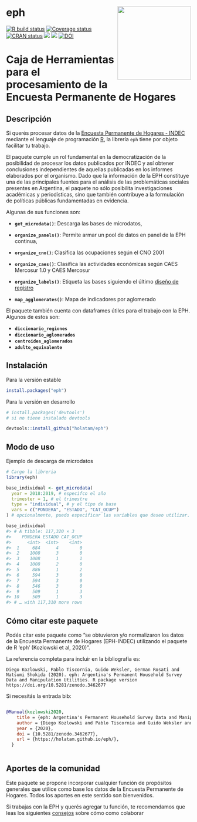 
<!-- README.md is generated from README.Rmd. Please edit that file -->

# eph <img src='man/figures/logo.png' align="right" height="200" style="float:right; height:200px;" />

<!-- badges: start -->

[![R build
status](https://github.com/holatam/eph/workflows/R-CMD-check/badge.svg)](https://github.com/holatam/eph/actions)
[![Coverage
status](https://codecov.io/gh/holatam/eph/branch/master/graph/badge.svg)](https://app.codecov.io/gh/holatam/eph?branch=master)
[![CRAN
status](https://www.r-pkg.org/badges/version/eph)](https://cran.r-project.org/package=eph)
[![](http://cranlogs.r-pkg.org/badges/grand-total/eph?color=blue)](https://cran.r-project.org/package=eph)
[![](http://cranlogs.r-pkg.org/badges/last-month/eph?color=blue)](https://cran.r-project.org/package=eph)
[![DOI](https://zenodo.org/badge/142294444.svg)](https://zenodo.org/badge/latestdoi/142294444)

<!-- badges: end -->

# Caja de Herramientas para el procesamiento de la Encuesta Permanente de Hogares

## Descripción

Si querés procesar datos de la [Encuesta Permanente de Hogares -
INDEC](https://www.indec.gob.ar/bases-de-datos.asp) mediante el lenguaje
de programación [R](https://www.r-project.org/), la librería `eph` tiene
por objeto facilitar tu trabajo.

El paquete cumple un rol fundamental en la democratización de la
posibilidad de procesar los datos publicados por INDEC y así obtener
conclusiones independientes de aquellas publicadas en los informes
elaborados por el organismo. Dado que la información de la EPH
constituye una de las principales fuentes para el análisis de las
problemáticas sociales presentes en Argentina, el paquete no sólo
posibilita investigaciones académicas y periodísticas, sino que también
contribuye a la formulación de políticas públicas fundamentadas en
evidencia.

Algunas de sus funciones son:

- **`get_microdata()`**: Descarga las bases de microdatos,

- **`organize_panels()`**: Permite armar un pool de datos en panel de la
  EPH continua,

- **`organize_cno()`**: Clasifica las ocupaciones según el CNO 2001

- **`organize_caes()`**: Clasifica las actividades económicas según CAES
  Mercosur 1.0 y CAES Mercosur

- **`organize_labels()`**: Etiqueta las bases siguiendo el último
  [diseño de
  registro](https://www.indec.gob.ar/ftp/cuadros/menusuperior/eph/EPH_registro_t218.pdf)

- **`map_agglomerates()`**: Mapa de indicadores por aglomerado

El paquete también cuenta con dataframes útiles para el trabajo con la
EPH. Algunos de estos son:

- **`diccionario_regiones`**
- **`diccionario_aglomerados`**
- **`centroides_aglomerados`**
- **`adulto_equivalente`**

## Instalación

Para la versión estable

``` r
install.packages("eph")
```

Para la versión en desarrollo

``` r
# install.packages('devtools')
# si no tiene instalado devtools

devtools::install_github("holatam/eph")
```

## Modo de uso

Ejemplo de descarga de microdatos

``` r
# Cargo la libreria
library(eph)

base_individual <- get_microdata(
  year = 2018:2019, # especifco el año
  trimester = 1, # el trimestre
  type = "individual", # y el tipo de base
  vars = c("PONDERA", "ESTADO", "CAT_OCUP")
) # opcionalmente, puedo especificar las variables que deseo utilizar.

base_individual
#> # A tibble: 117,320 × 3
#>    PONDERA ESTADO CAT_OCUP
#>      <int>  <int>    <int>
#>  1     684      4        0
#>  2    1008      3        0
#>  3    1008      1        1
#>  4    1008      2        0
#>  5     886      1        2
#>  6     594      3        0
#>  7     594      3        0
#>  8     546      3        0
#>  9     509      1        3
#> 10     509      1        3
#> # … with 117,310 more rows
```

## Cómo citar este paquete

Podés citar este paquete como “se obtuvieron y/o normalizaron los datos
de la Encuesta Permanente de Hogares (EPH-INDEC) utilizando el paquete
de R ‘eph’ (Kozlowski et al, 2020)”.

La referencia completa para incluir en la bibliografía es:

    Diego Kozlowski, Pablo Tiscornia, Guido Weksler, German Rosati and Natsumi Shokida (2020). eph: Argentina's Permanent Household Survey Data and Manipulation Utilities. R package version https://doi.org/10.5281/zenodo.3462677

Si necesitás la entrada bib:

``` bib

@Manual{kozlowski2020,
    title = {eph: Argentina's Permanent Household Survey Data and Manipulation Utilities},
    author = {Diego Kozlowski and Pablo Tiscornia and Guido Weksler and German Rosati and Natsumi Shokida},
    year = {2020},
    doi = {10.5281/zenodo.3462677},
    url = {https://holatam.github.io/eph/},
  }
  
```

## Aportes de la comunidad

Este paquete se propone incorporar cualquier función de propósitos
generales que utilice como base los datos de la Encuesta Permanente de
Hogares. Todos los aportes en este sentido son bienvenidos.

Si trabajas con la EPH y querés agregar tu función, te recomendamos que
leas los siguientes
[consejos](https://github.com/holatam/eph/blob/master/docs/CONTRIBUTING.md)
sobre cómo como colaborar
